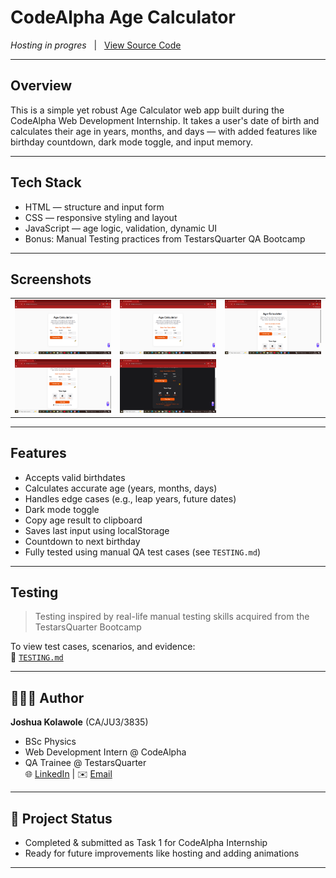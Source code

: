 #  CodeAlpha Age Calculator

 *Hosting in progres*   |    [View Source Code](https://github.com/kingkreation/CodeAlpha_AgeCalculator.git)

---

##  Overview

This is a simple yet robust Age Calculator web app built during the CodeAlpha Web Development Internship. It takes a user's date of birth and calculates their age in years, months, and days — with added features like birthday countdown, dark mode toggle, and input memory.

---

##  Tech Stack

-  HTML — structure and input form  
-  CSS — responsive styling and layout  
-  JavaScript — age logic, validation, dynamic UI  
-  Bonus: Manual Testing practices from TestarsQuarter QA Bootcamp  

---

## Screenshots

| | | |
|--|--|--|
| ![](images/screenshots/screenshot1.png) | ![](images/screenshots/screenshot2.png) | ![](images/screenshots/screenshot3.png) |
| ![](images/screenshots/screenshot4.png) | ![](images/screenshots/screenshot5.png) |  |
---

##  Features

-  Accepts valid birthdates  
-  Calculates accurate age (years, months, days)  
-  Handles edge cases (e.g., leap years, future dates)  
-  Dark mode toggle  
-  Copy age result to clipboard  
-  Saves last input using localStorage  
-  Countdown to next birthday  
-  Fully tested using manual QA test cases (see `TESTING.md`)  

---

##  Testing

> Testing inspired by real-life manual testing skills acquired from the TestarsQuarter Bootcamp

To view test cases, scenarios, and evidence:  
📁 [`TESTING.md`](./TESTING.md)

---

## 👨🏽‍💻 Author

**Joshua Kolawole** (CA/JU3/3835)  
- BSc Physics
- Web Development Intern @ CodeAlpha  
- QA Trainee @ TestarsQuarter  
🌐 [LinkedIn](https://www.linkedin.com/in/joshua-kolawole-40062a287) | ✉️ [Email](mailto:kolawolejoshua459@gmail.com)

---

## 🏁 Project Status

- Completed & submitted as Task 1 for CodeAlpha Internship  
- Ready for future improvements like hosting and adding animations

---